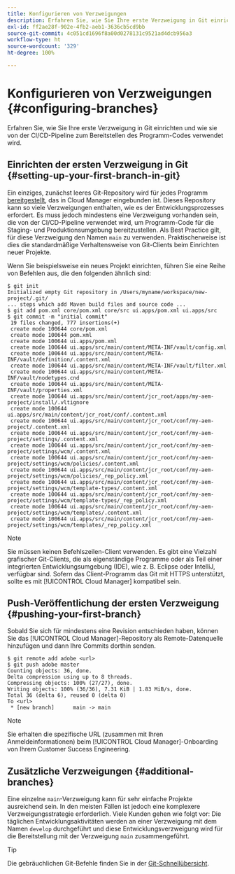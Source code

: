 ```yaml
---
title: Konfigurieren von Verzweigungen
description: Erfahren Sie, wie Sie Ihre erste Verzweigung in Git einrichten und wie sie von der CI/CD-Pipeline zum Bereitstellen des Programm-Codes verwendet wird.
exl-id: ff2ae28f-902e-4fb2-aeb1-3636cb5cd9bb
source-git-commit: 4c051cd1696f8a00d0278131c9521ad4dcb956a3
workflow-type: ht
source-wordcount: '329'
ht-degree: 100%

---
```



# Konfigurieren von Verzweigungen {#configuring-branches}

Erfahren Sie, wie Sie Ihre erste Verzweigung in Git einrichten und wie sie von der CI/CD-Pipeline zum Bereitstellen des Programm-Codes verwendet wird.

## Einrichten der ersten Verzweigung in Git {#setting-up-your-first-branch-in-git}

Ein einziges, zunächst leeres Git-Repository wird für jedes Programm [bereitgestellt](/help/requirements/environment-provisioning.md), das in Cloud Manager eingebunden ist. Dieses Repository kann so viele Verzweigungen enthalten, wie es der Entwicklungsprozesses erfordert. Es muss jedoch mindestens eine Verzweigung vorhanden sein, die von der CI/CD-Pipeline verwendet wird, um Programm-Code für die Staging- und Produktionsumgebung bereitzustellen. Als Best Practice gilt, für diese Verzweigung den Namen `main` zu verwenden. Praktischerweise ist dies die standardmäßige Verhaltensweise von Git-Clients beim Einrichten neuer Projekte.

Wenn Sie beispielsweise ein neues Projekt einrichten, führen Sie eine Reihe von Befehlen aus, die den folgenden ähnlich sind:

```shell
$ git init
Initialized empty Git repository in /Users/myname/workspace/new-project/.git/
... steps which add Maven build files and source code ...
$ git add pom.xml core/pom.xml core/src ui.apps/pom.xml ui.apps/src
$ git commit -m "initial commit"
 19 files changed, 777 insertions(+)
 create mode 100644 core/pom.xml
 create mode 100644 pom.xml
 create mode 100644 ui.apps/pom.xml
 create mode 100644 ui.apps/src/main/content/META-INF/vault/config.xml
 create mode 100644 ui.apps/src/main/content/META-INF/vault/definition/.content.xml
 create mode 100644 ui.apps/src/main/content/META-INF/vault/filter.xml
 create mode 100644 ui.apps/src/main/content/META-INF/vault/nodetypes.cnd
 create mode 100644 ui.apps/src/main/content/META-INF/vault/properties.xml
 create mode 100644 ui.apps/src/main/content/jcr_root/apps/my-aem-project/install/.vltignore
 create mode 100644 ui.apps/src/main/content/jcr_root/conf/.content.xml
 create mode 100644 ui.apps/src/main/content/jcr_root/conf/my-aem-project/.content.xml
 create mode 100644 ui.apps/src/main/content/jcr_root/conf/my-aem-project/settings/.content.xml
 create mode 100644 ui.apps/src/main/content/jcr_root/conf/my-aem-project/settings/wcm/.content.xml
 create mode 100644 ui.apps/src/main/content/jcr_root/conf/my-aem-project/settings/wcm/policies/.content.xml
 create mode 100644 ui.apps/src/main/content/jcr_root/conf/my-aem-project/settings/wcm/policies/_rep_policy.xml
 create mode 100644 ui.apps/src/main/content/jcr_root/conf/my-aem-project/settings/wcm/template-types/.content.xml
 create mode 100644 ui.apps/src/main/content/jcr_root/conf/my-aem-project/settings/wcm/template-types/_rep_policy.xml
 create mode 100644 ui.apps/src/main/content/jcr_root/conf/my-aem-project/settings/wcm/templates/.content.xml
 create mode 100644 ui.apps/src/main/content/jcr_root/conf/my-aem-project/settings/wcm/templates/_rep_policy.xml
```

>[!NOTE]
>
>Sie müssen keinen Befehlszeilen-Client verwenden. Es gibt eine Vielzahl grafischer Git-Clients, die als eigenständige Programme oder als Teil einer integrierten Entwicklungsumgebung (IDE), wie z. B. Eclipse oder IntelliJ, verfügbar sind. Sofern das Client-Programm das Git mit HTTPS unterstützt, sollte es mit [!UICONTROL Cloud Manager] kompatibel sein.

## Push-Veröffentlichung der ersten Verzweigung {#pushing-your-first-branch}

Sobald Sie sich für mindestens eine Revision entschieden haben, können Sie das [!UICONTROL Cloud Manager]-Repository als Remote-Datenquelle hinzufügen und dann Ihre Commits dorthin senden.

```shell
$ git remote add adobe <url>
$ git push adobe master
Counting objects: 36, done.
Delta compression using up to 8 threads.
Compressing objects: 100% (27/27), done.
Writing objects: 100% (36/36), 7.31 KiB | 1.83 MiB/s, done.
Total 36 (delta 6), reused 0 (delta 0)
To <url>
 * [new branch]      main -> main
```

>[!NOTE]
>
>Sie erhalten die spezifische URL (zusammen mit Ihren Anmeldeinformationen) beim [!UICONTROL Cloud Manager]-Onboarding von Ihrem Customer Success Engineering.

## Zusätzliche Verzweigungen {#additional-branches}

Eine einzelne `main`-Verzweigung kann für sehr einfache Projekte ausreichend sein. In den meisten Fällen ist jedoch eine komplexere Verzweigungsstrategie erforderlich. Viele Kunden gehen wie folgt vor: Die täglichen Entwicklungsaktivitäten werden an einer Verzweigung mit dem Namen `develop` durchgeführt und diese Entwicklungsverzweigung wird für die Bereitstellung mit der Verzweigung `main` zusammengeführt.

>[!TIP]
>
>Die gebräuchlichen Git-Befehle finden Sie in der [Git-Schnellübersicht](https://github.github.com/training-kit/downloads/github-git-cheat-sheet).
